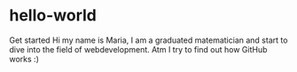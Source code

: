 # hello-world
Get started
Hi my name is Maria, I am a graduated matematician and start to dive into the field of webdevelopment. 
Atm I try to find out how GitHub works :)
